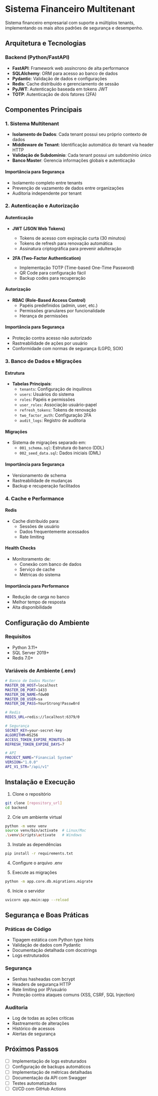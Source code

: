 # Sistema Financeiro Multitenant

Sistema financeiro empresarial com suporte a múltiplos tenants, implementando os mais altos padrões de segurança e desempenho.

## Arquitetura e Tecnologias

### Backend (Python/FastAPI)
- **FastAPI**: Framework web assíncrono de alta performance
- **SQLAlchemy**: ORM para acesso ao banco de dados
- **Pydantic**: Validação de dados e configurações
- **Redis**: Cache distribuído e gerenciamento de sessão
- **PyJWT**: Autenticação baseada em tokens JWT
- **TOTP**: Autenticação de dois fatores (2FA)

## Componentes Principais

### 1. Sistema Multitenant
- **Isolamento de Dados**: Cada tenant possui seu próprio contexto de dados
- **Middleware de Tenant**: Identificação automática do tenant via header HTTP
- **Validação de Subdomínio**: Cada tenant possui um subdomínio único
- **Banco Master**: Gerencia informações globais e autenticação

#### Importância para Segurança
- Isolamento completo entre tenants
- Prevenção de vazamento de dados entre organizações
- Auditoria independente por tenant

### 2. Autenticação e Autorização

#### Autenticação
- **JWT (JSON Web Tokens)**
  - Tokens de acesso com expiração curta (30 minutos)
  - Tokens de refresh para renovação automática
  - Assinatura criptográfica para prevenir adulteração

- **2FA (Two-Factor Authentication)**
  - Implementação TOTP (Time-based One-Time Password)
  - QR Code para configuração fácil
  - Backup codes para recuperação

#### Autorização
- **RBAC (Role-Based Access Control)**
  - Papéis predefinidos (admin, user, etc.)
  - Permissões granulares por funcionalidade
  - Herança de permissões

#### Importância para Segurança
- Proteção contra acesso não autorizado
- Rastreabilidade de ações por usuário
- Conformidade com normas de segurança (LGPD, SOX)

### 3. Banco de Dados e Migrações

#### Estrutura
- **Tabelas Principais**:
  - `tenants`: Configuração de inquilinos
  - `users`: Usuários do sistema
  - `roles`: Papéis e permissões
  - `user_roles`: Associação usuário-papel
  - `refresh_tokens`: Tokens de renovação
  - `two_factor_auth`: Configuração 2FA
  - `audit_logs`: Registro de auditoria

#### Migrações
- Sistema de migrações separado em:
  - `001_schema.sql`: Estrutura do banco (DDL)
  - `002_seed_data.sql`: Dados iniciais (DML)

#### Importância para Segurança
- Versionamento de schema
- Rastreabilidade de mudanças
- Backup e recuperação facilitados

### 4. Cache e Performance

#### Redis
- Cache distribuído para:
  - Sessões de usuário
  - Dados frequentemente acessados
  - Rate limiting

#### Health Checks
- Monitoramento de:
  - Conexão com banco de dados
  - Serviço de cache
  - Métricas do sistema

#### Importância para Performance
- Redução de carga no banco
- Melhor tempo de resposta
- Alta disponibilidade

## Configuração do Ambiente

### Requisitos
- Python 3.11+
- SQL Server 2019+
- Redis 7.0+

### Variáveis de Ambiente (.env)
```bash
# Banco de Dados Master
MASTER_DB_HOST=localhost
MASTER_DB_PORT=1433
MASTER_DB_NAME=fdw00
MASTER_DB_USER=sa
MASTER_DB_PASS=YourStrong!Passw0rd

# Redis
REDIS_URL=redis://localhost:6379/0

# Segurança
SECRET_KEY=your-secret-key
ALGORITHM=HS256
ACCESS_TOKEN_EXPIRE_MINUTES=30
REFRESH_TOKEN_EXPIRE_DAYS=7

# API
PROJECT_NAME="Financial System"
VERSION="1.0.0"
API_V1_STR="/api/v1"
```

## Instalação e Execução

1. Clone o repositório
```bash
git clone [repository_url]
cd backend
```

2. Crie um ambiente virtual
```bash
python -m venv venv
source venv/bin/activate  # Linux/Mac
.\venv\Scripts\activate   # Windows
```

3. Instale as dependências
```bash
pip install -r requirements.txt
```

4. Configure o arquivo .env

5. Execute as migrações
```bash
python -m app.core.db.migrations.migrate
```

6. Inicie o servidor
```bash
uvicorn app.main:app --reload
```

## Segurança e Boas Práticas

### Práticas de Código
- Tipagem estática com Python type hints
- Validação de dados com Pydantic
- Documentação detalhada com docstrings
- Logs estruturados

### Segurança
- Senhas hasheadas com bcrypt
- Headers de segurança HTTP
- Rate limiting por IP/usuário
- Proteção contra ataques comuns (XSS, CSRF, SQL Injection)

### Auditoria
- Log de todas as ações críticas
- Rastreamento de alterações
- Histórico de acessos
- Alertas de segurança

## Próximos Passos
- [ ] Implementação de logs estruturados
- [ ] Configuração de backups automáticos
- [ ] Implementação de métricas detalhadas
- [ ] Documentação da API com Swagger
- [ ] Testes automatizados
- [ ] CI/CD com GitHub Actions
